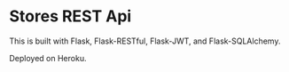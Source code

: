 # Stores REST Api

This is built with Flask, Flask-RESTful, Flask-JWT, and Flask-SQLAlchemy.

Deployed on Heroku. 
